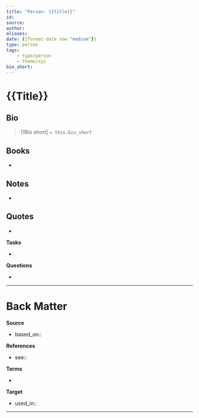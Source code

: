 ```yaml
---
title: "Person: {{title}}"
id:
source:
author:
aliases:
date: {{format-date now "medium"}}
type: person
tags: 
    - type/person
    - theme/xyz
bio_short:
---
```


# {{Title}}

##  Bio
<!-- Short biography of the AUTHOR -->

> [!Bio short]
> `= this.bio_short`



## Books
<!-- Only most important I‘ve read -->
- 

## Notes
<!-- The main content of my thoughts really -->
- 


## Quotes
<!-- Notable quotes with reference to their page or location -->
- 

**Tasks**
<!-- What remains to be done with this note? --> 
- 

**Questions**
<!-- What remains for you to consider? --> 
- 

---
# Back Matter

**Source**
<!-- Always keep a link to the source- --> 
- based_on::

**References**
<!-- Links to pages not referenced in the content. -->
- see:: 

**Terms**
<!-- Links to definition pages. -->
- 

**Target**
<!-- Link to project note or externaly published content. -->
- used_in::


---
